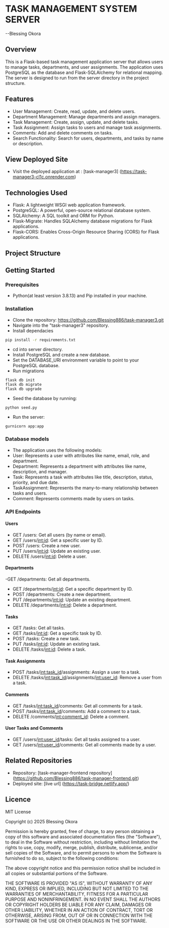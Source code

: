 # TASK MANAGEMENT SYSTEM SERVER

--Blessing Okora

## Overview

This is a Flask-based task management application server that allows users to manage tasks, departments, and user assignments. The application uses PostgreSQL as the database and Flask-SQLAlchemy for relational mapping. The server is designed to run from the server directory in the project structure.

## Features

- User Management: Create, read, update, and delete users.
- Department Management: Manage departments and assign managers.
- Task Management: Create, assign, update, and delete tasks.
- Task Assignment: Assign tasks to users and manage task assignments.
- Comments: Add and delete comments on tasks.
- Search Functionality: Search for users, departments, and tasks by name or description.

## View Deployed Site

- Visit the deployed application at : [task-manager3] (https://task-manager3-cl1c.onrender.com)

## Technologies Used

- Flask: A lightweight WSGI web application framework.
- PostgreSQL: A powerful, open-source relational database system.
- SQLAlchemy: A SQL toolkit and ORM for Python.
- Flask-Migrate: Handles SQLAlchemy database migrations for Flask applications.
- Flask-CORS: Enables Cross-Origin Resource Sharing (CORS) for Flask applications.

## Project Structure

## Getting Started

### Prerequisites
- Python(at least version 3.8.13) and Pip installed in your machine.

### Installation
- Clone the repository: https://github.com/Blessing886/task-manager3.git
- Navigate into the "task-manager3" repository.
- Install dependacies
```bash
pip install -r requirements.txt
```
- cd into server directory.
- Install PostgreSQL and create a new database.
- Set the DATABASE_URI environment variable to point to your PostgreSQL database.
- Run migrations
```
flask db init
flask db migrate
flask db upgrade
```
- Seed the database by running:
```
python seed.py
```
- Run the server:
```
gurnicorn app:app
```

### Database models
- The application uses the following models:
- User: Represents a user with attributes like name, email, role, and department.
- Department: Represents a department with attributes like name, description, and manager.
- Task: Represents a task with attributes like title, description, status, priority, and due date.
- TaskAssignment: Represents the many-to-many relationship between tasks and users.
- Comment: Represents comments made by users on tasks.

### API Endpoints

#### Users
- GET /users: Get all users (by name or email).
- GET /users/<int:id>: Get a specific user by ID.
- POST /users: Create a new user.
- PUT /users/<int:id>: Update an existing user.
- DELETE /users/<int:id>: Delete a user.

#### Departments
-GET /departments: Get all departments.
- GET /departments/<int:id>: Get a specific department by ID.
- POST /departments: Create a new department.
- PUT /departments/<int:id>: Update an existing department.
- DELETE /departments/<int:id>: Delete a department.

#### Tasks
- GET /tasks: Get all tasks.
- GET /tasks/<int:id>: Get a specific task by ID.
- POST /tasks: Create a new task.
- PUT /tasks/<int:id>: Update an existing task.
- DELETE /tasks/<int:id>: Delete a task. 

#### Task Assignments
- POST /tasks/<int:task_id>/assignments: Assign a user to a task.
- DELETE /tasks/<int:task_id>/assignments/<int:user_id>: Remove a user from a task.

#### Comments
- GET /tasks/<int:task_id>/comments: Get all comments for a task.
- POST /tasks/<int:task_id>/comments: Add a comment to a task.
- DELETE /comments/<int:comment_id>: Delete a comment.

#### User Tasks and Comments
- GET /users/<int:user_id>/tasks: Get all tasks assigned to a user.
- GET /users/<int:user_id>/comments: Get all comments made by a user.

## Related Repositories

- Repository: [task-manager-frontend repository] (https://github.com/Blessing886/task-manager-frontend.git)
- Deployed site: [live url] (https://task-bridge.netlify.app/)

## Licence

MIT License

Copyright (c) 2025 Blessing Okora

Permission is hereby granted, free of charge, to any person obtaining a copy
of this software and associated documentation files (the "Software"), to deal
in the Software without restriction, including without limitation the rights
to use, copy, modify, merge, publish, distribute, sublicense, and/or sell
copies of the Software, and to permit persons to whom the Software is
furnished to do so, subject to the following conditions:

The above copyright notice and this permission notice shall be included in all
copies or substantial portions of the Software.

THE SOFTWARE IS PROVIDED "AS IS", WITHOUT WARRANTY OF ANY KIND, EXPRESS OR
IMPLIED, INCLUDING BUT NOT LIMITED TO THE WARRANTIES OF MERCHANTABILITY,
FITNESS FOR A PARTICULAR PURPOSE AND NONINFRINGEMENT. IN NO EVENT SHALL THE
AUTHORS OR COPYRIGHT HOLDERS BE LIABLE FOR ANY CLAIM, DAMAGES OR OTHER
LIABILITY, WHETHER IN AN ACTION OF CONTRACT, TORT OR OTHERWISE, ARISING FROM,
OUT OF OR IN CONNECTION WITH THE SOFTWARE OR THE USE OR OTHER DEALINGS IN THE
SOFTWARE.